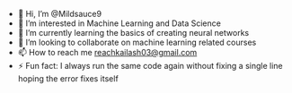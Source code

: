 - 👋 Hi, I’m @Mildsauce9
- 👀 I’m interested in Machine Learning and Data Science
- 🌱 I’m currently learning the basics of creating neural networks
- 💞️ I’m looking to collaborate on machine learning related courses
- 📫 How to reach me reachkailash03@gmail.com
- ⚡ Fun fact: I always run the same code again without fixing a single line hoping the error fixes itself

<!---
Mildsauce9/Mildsauce9 is a ✨ special ✨ repository because its `README.md` (this file) appears on your GitHub profile.
You can click the Preview link to take a look at your changes.
--->
